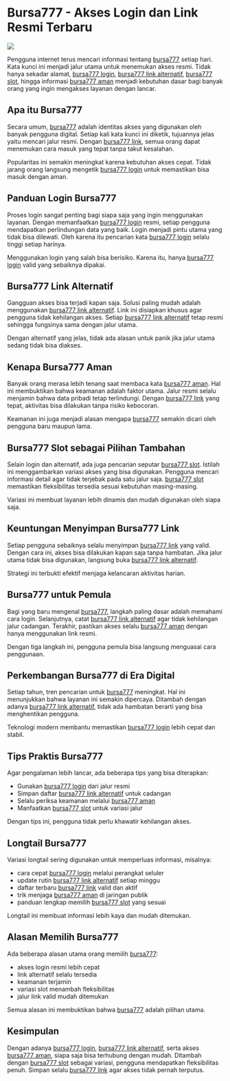 # Bursa777 - Akses Login dan Link Resmi Terbaru

![](https://res.cloudinary.com/dqt4wfmj2/image/upload/v1759383460/bursa777_de5non.webp)

Pengguna internet terus mencari informasi tentang [bursa777](https://alisnic.net) setiap hari. Kata kunci ini menjadi jalur utama untuk menemukan akses resmi. Tidak hanya sekadar alamat, [bursa777 login](https://alisnic.net), [bursa777 link alternatif](https://alisnic.net), [bursa777 slot](https://alisnic.net), hingga informasi [bursa777 aman](https://alisnic.net) menjadi kebutuhan dasar bagi banyak orang yang ingin mengakses layanan dengan lancar.

## Apa itu Bursa777

Secara umum, [bursa777](https://alisnic.net) adalah identitas akses yang digunakan oleh banyak pengguna digital. Setiap kali kata kunci ini diketik, tujuannya jelas yaitu mencari jalur resmi. Dengan [bursa777 link](https://alisnic.net), semua orang dapat menemukan cara masuk yang tepat tanpa takut kesalahan.

Popularitas ini semakin meningkat karena kebutuhan akses cepat. Tidak jarang orang langsung mengetik [bursa777 login](https://alisnic.net) untuk memastikan bisa masuk dengan aman.

## Panduan Login Bursa777

Proses login sangat penting bagi siapa saja yang ingin menggunakan layanan. Dengan memanfaatkan [bursa777 login](https://alisnic.net) resmi, setiap pengguna mendapatkan perlindungan data yang baik. Login menjadi pintu utama yang tidak bisa dilewati. Oleh karena itu pencarian kata [bursa777 login](https://alisnic.net) selalu tinggi setiap harinya.

Menggunakan login yang salah bisa berisiko. Karena itu, hanya [bursa777 login](https://alisnic.net) valid yang sebaiknya dipakai.

## Bursa777 Link Alternatif

Gangguan akses bisa terjadi kapan saja. Solusi paling mudah adalah menggunakan [bursa777 link alternatif](https://alisnic.net). Link ini disiapkan khusus agar pengguna tidak kehilangan akses. Setiap [bursa777 link alternatif](https://alisnic.net) tetap resmi sehingga fungsinya sama dengan jalur utama.

Dengan alternatif yang jelas, tidak ada alasan untuk panik jika jalur utama sedang tidak bisa diakses.

## Kenapa Bursa777 Aman

Banyak orang merasa lebih tenang saat membaca kata [bursa777 aman](https://alisnic.net). Hal ini membuktikan bahwa keamanan adalah faktor utama. Jalur resmi selalu menjamin bahwa data pribadi tetap terlindungi. Dengan [bursa777 link](https://alisnic.net) yang tepat, aktivitas bisa dilakukan tanpa risiko kebocoran.

Keamanan ini juga menjadi alasan mengapa [bursa777](https://alisnic.net) semakin dicari oleh pengguna baru maupun lama.

## Bursa777 Slot sebagai Pilihan Tambahan

Selain login dan alternatif, ada juga pencarian seputar [bursa777 slot](https://alisnic.net). Istilah ini menggambarkan variasi akses yang bisa digunakan. Pengguna mencari informasi detail agar tidak terjebak pada satu jalur saja. [bursa777 slot](https://alisnic.net) memastikan fleksibilitas tersedia sesuai kebutuhan masing-masing.

Variasi ini membuat layanan lebih dinamis dan mudah digunakan oleh siapa saja.

## Keuntungan Menyimpan Bursa777 Link

Setiap pengguna sebaiknya selalu menyimpan [bursa777 link](https://alisnic.net) yang valid. Dengan cara ini, akses bisa dilakukan kapan saja tanpa hambatan. Jika jalur utama tidak bisa digunakan, langsung buka [bursa777 link alternatif](https://alisnic.net).

Strategi ini terbukti efektif menjaga kelancaran aktivitas harian.

## Bursa777 untuk Pemula

Bagi yang baru mengenal [bursa777](https://alisnic.net), langkah paling dasar adalah memahami cara login. Selanjutnya, catat [bursa777 link alternatif](https://alisnic.net) agar tidak kehilangan jalur cadangan. Terakhir, pastikan akses selalu [bursa777 aman](https://alisnic.net) dengan hanya menggunakan link resmi.

Dengan tiga langkah ini, pengguna pemula bisa langsung menguasai cara penggunaan.

## Perkembangan Bursa777 di Era Digital

Setiap tahun, tren pencarian untuk [bursa777](https://alisnic.net) meningkat. Hal ini menunjukkan bahwa layanan ini semakin dipercaya. Ditambah dengan adanya [bursa777 link alternatif](https://alisnic.net), tidak ada hambatan berarti yang bisa menghentikan pengguna.

Teknologi modern membantu memastikan [bursa777 login](https://alisnic.net) lebih cepat dan stabil.

## Tips Praktis Bursa777

Agar pengalaman lebih lancar, ada beberapa tips yang bisa diterapkan:

- Gunakan [bursa777 login](https://alisnic.net) dari jalur resmi  
- Simpan daftar [bursa777 link alternatif](https://alisnic.net) untuk cadangan  
- Selalu periksa keamanan melalui [bursa777 aman](https://alisnic.net)  
- Manfaatkan [bursa777 slot](https://alisnic.net) untuk variasi jalur  

Dengan tips ini, pengguna tidak perlu khawatir kehilangan akses.

## Longtail Bursa777

Variasi longtail sering digunakan untuk memperluas informasi, misalnya:

- cara cepat [bursa777 login](https://alisnic.net) melalui perangkat seluler  
- update rutin [bursa777 link alternatif](https://alisnic.net) setiap minggu  
- daftar terbaru [bursa777 link](https://alisnic.net) valid dan aktif  
- trik menjaga [bursa777 aman](https://alisnic.net) di jaringan publik  
- panduan lengkap memilih [bursa777 slot](https://alisnic.net) yang sesuai  

Longtail ini membuat informasi lebih kaya dan mudah ditemukan.

## Alasan Memilih Bursa777

Ada beberapa alasan utama orang memilih [bursa777](https://alisnic.net):

- akses login resmi lebih cepat  
- link alternatif selalu tersedia  
- keamanan terjamin  
- variasi slot menambah fleksibilitas  
- jalur link valid mudah ditemukan  

Semua alasan ini membuktikan bahwa [bursa777](https://alisnic.net) adalah pilihan utama.

## Kesimpulan

Dengan adanya [bursa777 login](https://alisnic.net), [bursa777 link alternatif](https://alisnic.net), serta akses [bursa777 aman](https://alisnic.net), siapa saja bisa terhubung dengan mudah. Ditambah dengan [bursa777 slot](https://alisnic.net) sebagai variasi, pengguna mendapatkan fleksibilitas penuh. Simpan selalu [bursa777 link](https://alisnic.net) agar akses tidak pernah terputus.

